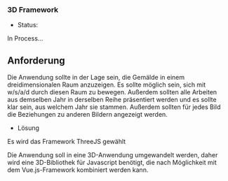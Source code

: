 ### 3D Framework
 - Status: 
 
 In Process...

## Anforderung
Die Anwendung sollte in der Lage sein, die Gemälde in einem dreidimensionalen Raum anzuzeigen. Es sollte möglich sein, sich mit w/s/a/d durch diesen Raum zu bewegen. Außerdem sollten alle Arbeiten aus demselben Jahr in derselben Reihe präsentiert werden und es sollte klar sein, aus welchem Jahr sie stammen. Außerdem sollten für jedes Bild die Beziehungen zu anderen Bildern angezeigt werden.

- Lösung

Es wird das Framework ThreeJS gewählt

Die Anwendung soll in eine 3D-Anwendung umgewandelt werden, daher wird eine 3D-Bibliothek für Javascript benötigt, die nach Möglichkeit mit dem Vue.js-Framework kombiniert werden kann.